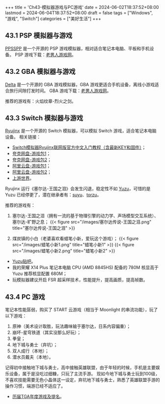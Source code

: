 +++
title = 'Ch43-模拟器游戏与PC游戏'
date = 2024-06-02T18:37:52+08:00
lastmod = 2024-06-04T18:37:52+08:00
draft = false
tags = ["Windows", "游戏", "Switch"]
categories = ["美好生活"]
+++

## 43.1 PSP 模拟器与游戏

[PPSSPP](https://www.ppsspp.org/) 是一个开源的 PSP 游戏模拟器，相对适合笔记本电脑、平板和手机设备。
PSP 游戏下载：[老男人游戏网](https://www.oldmantvg.net/)。

## 43.2 GBA 模拟器与游戏

[Delta](https://github.com/rileytestut/Delta) 是一个开源的 GBA 游戏模拟器，GBA 游戏更适合手机设备，离线小游戏适合旅行间隙打发时间。
GBA 游戏下载：[老男人游戏网](https://www.oldmantvg.net/)。

推荐的游戏有：火焰纹章-烈火之剑。

## 43.3 Switch 模拟器与游戏

[Ryujinx](https://www.iplaysoft.com/ryujinx.html) 是一个开源的 Switch 模拟器，可以模拟 Switch 游戏，适合笔记本电脑设备。
相关链接：

* [Switch模拟器Ryujinx联网版官方中文入门教程（含最新KEY和固件）](https://www.bilibili.com/read/cv20541633/)；
* [夸克网盘-游戏包1](https://pan.quark.cn/s/5526bf5404c6)；
* [夸克网盘-游戏包2](https://pan.quark.cn/s/19619e73b43f)；
* [阿里云盘-游戏包1](https://www.aliyundrive.com/s/sKeAtoeRzz2)；
* [阿里云盘-游戏包2](https://tieba.baidu.com/p/7929635907)；
* [上游世界](https://www.vgter.net/)。

Ryujinx 运行《塞尔达-王国之泪》会发生闪退，稳定性不如 [Yuzu](https://www.iplaysoft.com/yuzu.html)，可惜的是 Yuzu 已经停更了，潜在继承者有：[suyu](https://git.suyu.dev/suyu/suyu)、[torzu](https://codeberg.org/litucks/torzu)。

推荐的游戏有：

1. 塞尔达-王国之泪（拥有一流的基于物理引擎的动力学、声场模型交互系统）、塞尔达-旷野之息；
{{< figure src="/images/塞尔达传说-王国之泪.png" title="塞尔达传说-王国之泪" >}}

2. 煤炭镇的小白（老婆喜欢看蜡笔小新，爱玩这个游戏）；
{{< figure src="/images/蜡笔小新1.png" title="蜡笔小新1" >}}
{{< figure src="/images/蜡笔小新2.png" title="蜡笔小新2" >}}

* [Yuzu贴吧](https://tieba.baidu.com/f?kw=yuzu%E6%A8%A1%E6%8B%9F%E5%99%A8&ie=utf-8)。
* 我的荣耀 X14 Plus 笔记本电脑 CPU (AMD 8845HS) 配备的 780M 核显高于 Yuzu 推荐核显配置 680M；
* 玩模拟器建议开启 FSR 超采样技术，性能提升，提高画质，提高帧数。

## 43.4 PC 游戏

笔记本性能孱弱，购买了 START 云游戏（相当于 Moonlight 的串流功能），玩了以下游戏：

1. 原神（美术设计取胜，玩法趣味输于塞尔达，日系内容偏重）；
2. 崩坏-星穹铁道（其实没那么好玩）；
3. 拳皇；
4. 地下城与勇士（弃坑）；
5. 双人成行（本地）；
6. 潜水员戴夫（本地）。

记得初中接触地下城与勇士，高中接触英雄联盟，由于年轻的时候，手机是主要娱乐设备，属于是没吃过细糠，只玩了主流手游。
现如今地下城与勇士玩到100级，不喜欢技能需要无色小晶体这一设定，弃坑地下城与勇士，熟悉了英雄联盟手游的操作习惯，端游已经不适应了。

* [历届TGA年度游戏及提名](https://www.ithome.com/search/TGA.html)。
